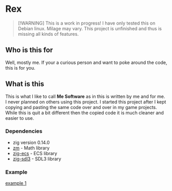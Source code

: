 # Rex

> [!WARNING] This is a work in progress!
> I have only tested this on Debian linux.
> Milage may vary.
> This project is unfinished and thus is missing all kinds of features.

## Who is this for

Well, mostly me. If your a curious person and want to poke around the code, this is for you.

## What is this

This is what I like to call **Me Software** as in this is written by me and for me. I never planned on others using this project.
I started this project after I kept copying and pasting the same code over and over in my game projects. While this is quit a bit different then the copied code it is much cleaner and easier to use.

### Dependencies

- zig version 0.14.0
- [zm](https://github.com/griush/zm) - Math library
- [zig-ecs](https://github.com/prime31/zig-ecs) - ECS library
- [zig-sdl3](https://github.com/Gota7/zig-sdl3) - SDL3 library

### **Example**

[example 1](./src/main.zig)

